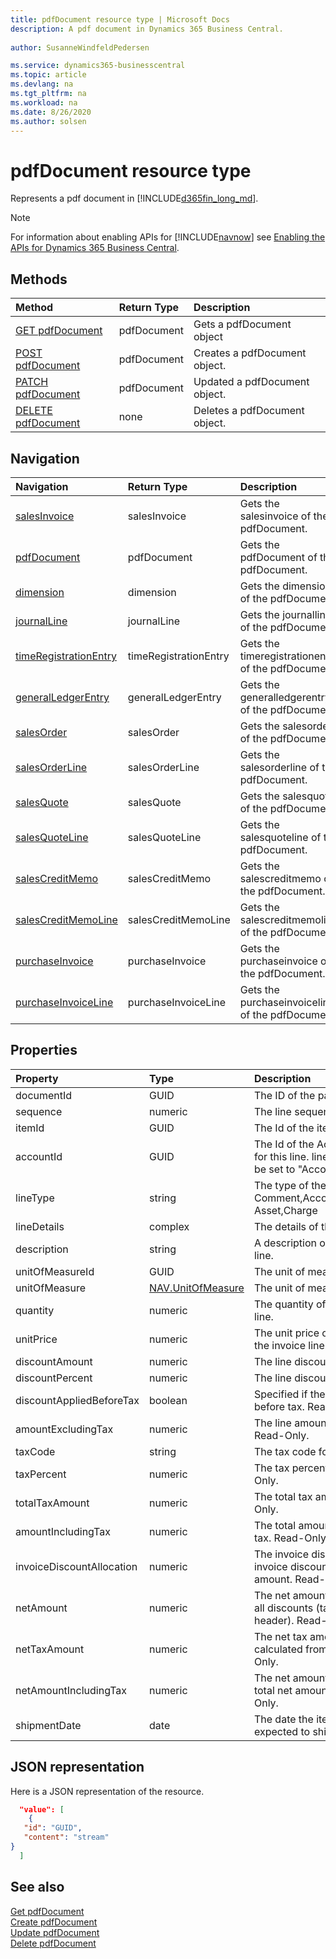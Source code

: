 ```yaml
---
title: pdfDocument resource type | Microsoft Docs
description: A pdf document in Dynamics 365 Business Central.
 
author: SusanneWindfeldPedersen

ms.service: dynamics365-businesscentral
ms.topic: article
ms.devlang: na
ms.tgt_pltfrm: na
ms.workload: na
ms.date: 8/26/2020
ms.author: solsen
---
```


# pdfDocument resource type
Represents a pdf document in [!INCLUDE[d365fin_long_md](../../includes/d365fin_long_md.md)].

> [!NOTE]  
> For information about enabling APIs for [!INCLUDE[navnow](../../includes/navnow_md.md)] see [Enabling the APIs for Dynamics 365 Business Central](../enabling-apis-for-dynamics-nav.md).

## Methods

| Method                                                                | Return Type      | Description                    |
|:----------------------------------------------------------------------|:-----------------|:-------------------------------|
|[GET pdfDocument](../api/dynamics_pdfDocument_get.md)      |pdfDocument|Gets a pdfDocument object   |
|[POST pdfDocument](../api/dynamics_create_pdfDocument.md)  |pdfDocument|Creates a pdfDocument object.|
|[PATCH pdfDocument](../api/dynamics_pdfDocument_update.md) |pdfDocument|Updated a pdfDocument object.|
|[DELETE pdfDocument](../api/dynamics_pdfDocument_delete.md)|none              |Deletes a pdfDocument object.|


## Navigation

| Navigation |Return Type| Description |
|:----------|:----------|:-----------------|
|[salesInvoice](../resources/dynamics_salesinvoice.md)|salesInvoice   |Gets the salesinvoice of the pdfDocument.|
|[pdfDocument](../resources/dynamics_pdfDocument.md)|pdfDocument   |Gets the pdfDocument of the pdfDocument.|
|[dimension](../resources/dynamics_dimension.md)|dimension   |Gets the dimension of the pdfDocument.|
|[journalLine](../resources/dynamics_journalline.md)|journalLine   |Gets the journalline of the pdfDocument.|
|[timeRegistrationEntry](../resources/dynamics_timeregistrationentry.md)|timeRegistrationEntry   |Gets the timeregistrationentry of the pdfDocument.|
|[generalLedgerEntry](../resources/dynamics_generalledgerentry.md)|generalLedgerEntry   |Gets the generalledgerentry of the pdfDocument.|
|[salesOrder](../resources/dynamics_salesorder.md)|salesOrder   |Gets the salesorder of the pdfDocument.|
|[salesOrderLine](../resources/dynamics_salesorderline.md)|salesOrderLine   |Gets the salesorderline of the pdfDocument.|
|[salesQuote](../resources/dynamics_salesquote.md)|salesQuote   |Gets the salesquote of the pdfDocument.|
|[salesQuoteLine](../resources/dynamics_salesquoteline.md)|salesQuoteLine   |Gets the salesquoteline of the pdfDocument.|
|[salesCreditMemo](../resources/dynamics_salescreditmemo.md)|salesCreditMemo   |Gets the salescreditmemo of the pdfDocument.|
|[salesCreditMemoLine](../resources/dynamics_salescreditmemoline.md)|salesCreditMemoLine   |Gets the salescreditmemoline of the pdfDocument.|
|[purchaseInvoice](../resources/dynamics_purchaseinvoice.md)|purchaseInvoice   |Gets the purchaseinvoice of the pdfDocument.|
|[purchaseInvoiceLine](../resources/dynamics_purchaseinvoiceline.md)|purchaseInvoiceLine   |Gets the purchaseinvoiceline of the pdfDocument.|

## Properties

| Property                | Type    | Description                                               |
|:------------------------|:------|:----------------------------------------------------------|
|documentId               |GUID   |The ID of the parent invoice.                              |
|sequence                 |numeric|The line sequence number.                                  |
|itemId                   |GUID   |The Id of the item in the invoice line.                    |
|accountId                |GUID   |The Id of the Account that will be used for this line. lineType will automatically be set to "Account" if this is set.|
|lineType                 |string |The type of the line. Can be Comment,Account,Item,Resource,Fixed Asset,Charge|
|lineDetails              |complex|The details of the line.                                   |
|description              |string |A description of the item in the invoice line.             |
|unitOfMeasureId          |GUID   |The unit of measure for the invoice line.                  |
|unitOfMeasure            |[NAV.UnitOfMeasure](../resources/dynamics_complextypes.md)|The unit of measure complex type.|
|quantity                 |numeric|The quantity of the item in the invoice line.              |
|unitPrice                |numeric|The unit price of each individual item in the invoice line.|
|discountAmount           |numeric|The line discount amount.                                  |
|discountPercent          |numeric|The line discount percent.                                 |
|discountAppliedBeforeTax |boolean|Specified if the discount is applied before tax. Read-Only.|
|amountExcludingTax       |numeric|The line amount excluding the tax. Read-Only.              |
|taxCode                  |string |The tax code for the line.                                 |
|taxPercent               |numeric|The tax percent for the line. Read-Only.                   |
|totalTaxAmount           |numeric|The total tax amount for the line. Read-Only.              |
|amountIncludingTax       |numeric|The total amount for the line including tax. Read-Only.    |
|invoiceDiscountAllocation|numeric|The invoice discount allocation is the invoice discount distributed on the total amount. Read-Only.|
|netAmount                |numeric|The net amount is the amount including all discounts (taken from invoice header). Read-Only.|
|netTaxAmount             |numeric|The net tax amount is the tax amount calculated from net amount. Read-Only.|
|netAmountIncludingTax    |numeric|The net amount including tax is the total net amount including tax. Read-Only.|
|shipmentDate             |date   |The date the item in the line is expected to ship.         |

## JSON representation

Here is a JSON representation of the resource.


```json
  "value": [
    {
   "id": "GUID",
   "content": "stream"
}
  ]
```

## See also

[Get pdfDocument](../api/dynamics_pdfDocument_get.md)  
[Create pdfDocument](../api/dynamics_create_pdfDocument.md)  
[Update pdfDocument](../api/dynamics_pdfDocument_update.md)  
[Delete pdfDocument](../api/dynamics_pdfDocument_delete.md)  